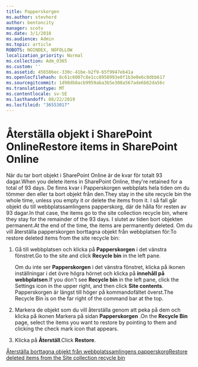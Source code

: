 ```yaml
---
title: Papperskorgen
ms.author: stevhord
author: bentoncity
manager: scotv
ms.date: 3/1/2018
ms.audience: Admin
ms.topic: article
ROBOTS: NOINDEX, NOFOLLOW
localization_priority: Normal
ms.collection: Adm_O365
ms.custom: ''
ms.assetid: 456586ec-330c-41be-b2f9-65f9947eb41a
ms.openlocfilehash: 8c61c6007c8e1cc8958993e0f1b3e0e6c0dbb617
ms.sourcegitcommit: 1d98db8acb9959aba3b5e308a567ade6b62da56c
ms.translationtype: MT
ms.contentlocale: sv-SE
ms.lasthandoff: 08/22/2019
ms.locfileid: "36553017"
---
```

# <a name="restore-items-in-sharepoint-online"></a><span data-ttu-id="12434-102">Återställa objekt i SharePoint Online</span><span class="sxs-lookup"><span data-stu-id="12434-102">Restore items in SharePoint Online</span></span>

<span data-ttu-id="12434-103">När du tar bort objekt i SharePoint Online är de kvar för totalt 93 dagar.</span><span class="sxs-lookup"><span data-stu-id="12434-103">When you delete items in SharePoint Online, they're retained for a total of 93 days.</span></span> <span data-ttu-id="12434-104">De finns kvar i Papperskorgen webbplats hela tiden om du tömmer den eller ta bort objekt från den.</span><span class="sxs-lookup"><span data-stu-id="12434-104">They stay in the site recycle bin the whole time, unless you empty it or delete the items from it.</span></span> <span data-ttu-id="12434-105">I så fall går objekt du till webbplatssamlingens papperskorg, där de hålla för resten av 93 dagar.</span><span class="sxs-lookup"><span data-stu-id="12434-105">In that case, the items go to the site collection recycle bin, where they stay for the remainder of the 93 days.</span></span> <span data-ttu-id="12434-106">I slutet av tiden bort objekten permanent.</span><span class="sxs-lookup"><span data-stu-id="12434-106">At the end of the time, the items are permanently deleted.</span></span> <span data-ttu-id="12434-107">Om du vill återställa papperskorgen borttagna objekt från webbplatsen för:</span><span class="sxs-lookup"><span data-stu-id="12434-107">To restore deleted items from the site recycle bin:</span></span>
  
1. <span data-ttu-id="12434-108">Gå till webbplatsen och klicka på **Papperskorgen** i det vänstra fönstret.</span><span class="sxs-lookup"><span data-stu-id="12434-108">Go to the site and click **Recycle bin** in the left pane.</span></span> 
    
    <span data-ttu-id="12434-109">Om du inte ser **Papperskorgen** i det vänstra fönstret, klicka på ikonen inställningar i det övre högra hörnet och klicka på **innehåll på webbplatsen**.</span><span class="sxs-lookup"><span data-stu-id="12434-109">If you don't see **Recycle bin** in the left pane, click the Settings icon in the upper right, and then click **Site contents**.</span></span> <span data-ttu-id="12434-110">Papperskorgen är längst till höger på kommandofältet överst.</span><span class="sxs-lookup"><span data-stu-id="12434-110">The Recycle Bin is on the far right of the command bar at the top.</span></span>
    
2. <span data-ttu-id="12434-111">Markera de objekt som du vill återställa genom att peka på dem och klicka på ikonen Markera på sidan **Papperskorgen** .</span><span class="sxs-lookup"><span data-stu-id="12434-111">On the **Recycle Bin** page, select the items you want to restore by pointing to them and clicking the check mark icon that appears.</span></span> 
    
3. <span data-ttu-id="12434-112">Klicka på **Återställ**.</span><span class="sxs-lookup"><span data-stu-id="12434-112">Click **Restore**.</span></span>
    
[<span data-ttu-id="12434-113">Återställa borttagna objekt från webbplatssamlingens papperskorg</span><span class="sxs-lookup"><span data-stu-id="12434-113">Restore deleted items from the Site collection recycle bin</span></span>](https://go.microsoft.com/fwlink/?linkid=866439)
  


